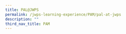 ```yaml
---
title: PAL@JWPS
permalink: /jwps-learning-experience/PAM/pal-at-jwps
description: ""
third_nav_title: PAM
---
```

